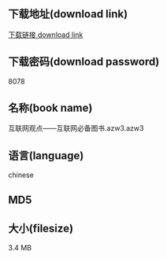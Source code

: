## 下载地址(download link)
[下载链接 download link](https://tutu365.netlify.app/?s=%E4%BA%92%E8%81%94%E7%BD%91%E8%A7%82%E7%82%B9%E2%80%94%E2%80%94%E4%BA%92%E8%81%94%E7%BD%91%E5%BF%85%E5%A4%87%E5%9B%BE%E4%B9%A6.azw3)

## 下载密码(download password)
8078

## 名称(book name)
互联网观点——互联网必备图书.azw3.azw3

## 语言(language)
chinese

## MD5


## 大小(filesize)
3.4 MB
